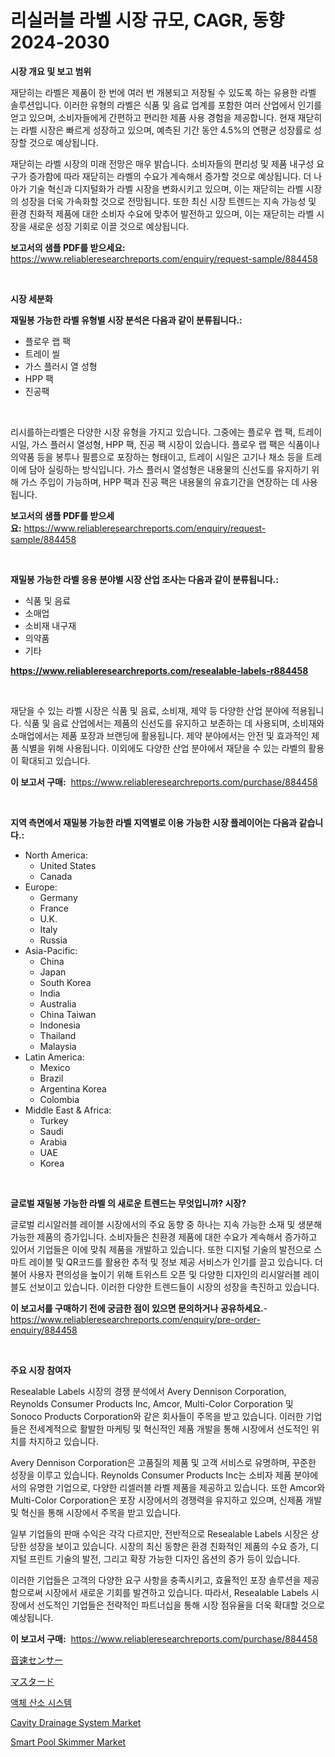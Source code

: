 <p><h1>리실러블 라벨 시장 규모, CAGR, 동향 2024-2030</h1></p><p><strong>시장 개요 및 보고 범위</strong></p>
<p><p>재닫히는 라벨은 제품이 한 번에 여러 번 개봉되고 저장될 수 있도록 하는 유용한 라벨 솔루션입니다. 이러한 유형의 라벨은 식품 및 음료 업계를 포함한 여러 산업에서 인기를 얻고 있으며, 소비자들에게 간편하고 편리한 제품 사용 경험을 제공합니다. 현재 재닫히는 라벨 시장은 빠르게 성장하고 있으며, 예측된 기간 동안 4.5%의 연평균 성장률로 성장할 것으로 예상됩니다. </p><p>재닫히는 라벨 시장의 미래 전망은 매우 밝습니다. 소비자들의 편리성 및 제품 내구성 요구가 증가함에 따라 재닫히는 라벨의 수요가 계속해서 증가할 것으로 예상됩니다. 더 나아가 기술 혁신과 디지털화가 라벨 시장을 변화시키고 있으며, 이는 재닫히는 라벨 시장의 성장을 더욱 가속화할 것으로 전망됩니다. 또한 최신 시장 트렌드는 지속 가능성 및 환경 친화적 제품에 대한 소비자 수요에 맞추어 발전하고 있으며, 이는 재닫히는 라벨 시장을 새로운 성장 기회로 이끌 것으로 예상됩니다.</p></p>
<p><strong>보고서의 샘플 PDF를 받으세요:</strong> <a href="https://www.reliableresearchreports.com/enquiry/request-sample/884458">https://www.reliableresearchreports.com/enquiry/request-sample/884458</a></p>
<p>&nbsp;</p>
<p><strong>시장 세분화</strong></p>
<p><strong>재밀봉 가능한 라벨 유형별 시장 분석은 다음과 같이 분류됩니다.:</strong></p>
<p><ul><li>플로우 랩 팩</li><li>트레이 씰</li><li>가스 플러시 열 성형</li><li>HPP 팩</li><li>진공팩</li></ul></p>
<p>&nbsp;</p>
<p><p>리시를하는라벨은 다양한 시장 유형을 가지고 있습니다. 그중에는 플로우 랩 팩, 트레이 시일, 가스 플러시 열성형, HPP 팩, 진공 팩 시장이 있습니다. 플로우 랩 팩은 식품이나 의약품 등을 봉투나 필름으로 포장하는 형태이고, 트레이 시일은 고기나 채소 등을 트레이에 담아 실링하는 방식입니다. 가스 플러시 열성형은 내용물의 신선도를 유지하기 위해 가스 주입이 가능하며, HPP 팩과 진공 팩은 내용물의 유효기간을 연장하는 데 사용됩니다.</p></p>
<p><strong>보고서의 샘플 PDF를 받으세요:</strong>&nbsp;<a href="https://www.reliableresearchreports.com/enquiry/request-sample/884458">https://www.reliableresearchreports.com/enquiry/request-sample/884458</a></p>
<p>&nbsp;</p>
<p><strong> 재밀봉 가능한 라벨 응용 분야별 시장 산업 조사는 다음과 같이 분류됩니다.:</strong></p>
<p><ul><li>식품 및 음료</li><li>소매업</li><li>소비재 내구재</li><li>의약품</li><li>기타</li></ul></p>
<p><strong><a href="https://www.reliableresearchreports.com/resealable-labels-r884458">https://www.reliableresearchreports.com/resealable-labels-r884458</a></strong></p>
<p>&nbsp;</p>
<p><p>재닫을 수 있는 라벨 시장은 식품 및 음료, 소비재, 제약 등 다양한 산업 분야에 적용됩니다. 식품 및 음료 산업에서는 제품의 신선도를 유지하고 보존하는 데 사용되며, 소비재와 소매업에서는 제품 포장과 브랜딩에 활용됩니다. 제약 분야에서는 안전 및 효과적인 제품 식별을 위해 사용됩니다. 이외에도 다양한 산업 분야에서 재닫을 수 있는 라벨의 활용이 확대되고 있습니다.</p></p>
<p><strong>이 보고서 구매:</strong>&nbsp; <a href="https://www.reliableresearchreports.com/purchase/884458">https://www.reliableresearchreports.com/purchase/884458</a></p>
<p>&nbsp;</p>
<p><strong>지역 측면에서 재밀봉 가능한 라벨 지역별로 이용 가능한 시장 플레이어는 다음과 같습니다.:</strong></p>
<p><ul>
    <li>
        North America:
        <ul>
            <li>United States</li>
            <li>Canada</li>
        </ul>
    </li>
    <li>
        Europe:
        <ul>
            <li>Germany</li>
            <li>France</li>
            <li>U.K.</li>
            <li>Italy</li>
            <li>Russia</li>
        </ul>
    </li>
    <li>
        Asia-Pacific:
        <ul>
            <li>China</li>
            <li>Japan</li>
            <li>South Korea</li>
            <li>India</li>
            <li>Australia</li>
            <li>China Taiwan</li>
            <li>Indonesia</li>
            <li>Thailand</li>
            <li>Malaysia</li>
        </ul>
    </li>
    <li>
        Latin America:
        <ul>
            <li>Mexico</li>
            <li>Brazil</li>
            <li>Argentina Korea</li>
            <li>Colombia</li>
        </ul>
    </li>
    <li>
        Middle East & Africa:
        <ul>
            <li>Turkey</li>
            <li>Saudi</li>
            <li>Arabia</li>
            <li>UAE</li>
            <li>Korea</li>
        </ul>
    </li>
    </ul></p>
<p>&nbsp;</p>
<p><strong>글로벌 재밀봉 가능한 라벨 의 새로운 트렌드는 무엇입니까? 시장?</strong></p>
<p><p>글로벌 리시알러블 레이블 시장에서의 주요 동향 중 하나는 지속 가능한 소재 및 생분해 가능한 제품의 증가입니다. 소비자들은 친환경 제품에 대한 수요가 계속해서 증가하고 있어서 기업들은 이에 맞춰 제품을 개발하고 있습니다. 또한 디지털 기술의 발전으로 스마트 레이블 및 QR코드를 활용한 추적 및 정보 제공 서비스가 인기를 끌고 있습니다. 더불어 사용자 편의성을 높이기 위해 트위스트 오픈 및 다양한 디자인의 리시알러블 레이블도 선보이고 있습니다. 이러한 다양한 트렌드들이 시장의 성장을 촉진하고 있습니다.</p></p>
<p><strong>이 보고서를 구매하기 전에 궁금한 점이 있으면 문의하거나 공유하세요.</strong>- <a href="https://www.reliableresearchreports.com/enquiry/pre-order-enquiry/884458">https://www.reliableresearchreports.com/enquiry/pre-order-enquiry/884458</a></p>
<p>&nbsp;</p>
<p><strong>주요 시장 참여자</strong></p>
<p><p>Resealable Labels 시장의 경쟁 분석에서 Avery Dennison Corporation, Reynolds Consumer Products Inc, Amcor, Multi-Color Corporation 및 Sonoco Products Corporation와 같은 회사들이 주목을 받고 있습니다. 이러한 기업들은 전세계적으로 활발한 마케팅 및 혁신적인 제품 개발을 통해 시장에서 선도적인 위치를 차지하고 있습니다.</p><p>Avery Dennison Corporation은 고품질의 제품 및 고객 서비스로 유명하며, 꾸준한 성장을 이루고 있습니다. Reynolds Consumer Products Inc는 소비자 제품 분야에서의 유명한 기업으로, 다양한 리셀러블 라벨 제품을 제공하고 있습니다. 또한 Amcor와 Multi-Color Corporation은 포장 시장에서의 경쟁력을 유지하고 있으며, 신제품 개발 및 혁신을 통해 시장에서 주목을 받고 있습니다.</p><p>일부 기업들의 판매 수익은 각각 다르지만, 전반적으로 Resealable Labels 시장은 상당한 성장을 보이고 있습니다. 시장의 최신 동향은 환경 친화적인 제품의 수요 증가, 디지털 프린트 기술의 발전, 그리고 확장 가능한 디자인 옵션의 증가 등이 있습니다.</p><p>이러한 기업들은 고객의 다양한 요구 사항을 충족시키고, 효율적인 포장 솔루션을 제공함으로써 시장에서 새로운 기회를 발견하고 있습니다. 따라서, Resealable Labels 시장에서 선도적인 기업들은 전략적인 파트너십을 통해 시장 점유율을 더욱 확대할 것으로 예상됩니다.</p></p>
<p><strong>이 보고서 구매:</strong>&nbsp;&nbsp;<a href="https://www.reliableresearchreports.com/purchase/884458">https://www.reliableresearchreports.com/purchase/884458</a></p>
<p><p><a href="https://medium.com/@jackieshlerin98056/%E3%82%B5%E3%82%A6%E3%83%B3%E3%83%89%E9%80%9F%E5%BA%A6%E3%82%BB%E3%83%B3%E3%82%B5%E3%83%BC%E5%B8%82%E5%A0%B4%E8%A6%8F%E6%A8%A1-%E5%B8%82%E5%A0%B4%E5%B1%95%E6%9C%9B%E3%81%A8%E5%B8%82%E5%A0%B4%E4%BA%88%E6%B8%AC-2024%E5%B9%B4%E3%81%8B%E3%82%892031%E5%B9%B4-4567fda3386b">音速センサー</a></p><p><a href="https://medium.com/@nicholasallan19/%E3%83%9E%E3%82%B9%E3%82%BF%E3%83%BC%E3%83%89%E5%B8%82%E5%A0%B4%E3%81%AE%E5%B1%95%E6%9C%9B-%E7%94%A3%E6%A5%AD%E6%A6%82%E8%A6%81%E3%81%A8%E4%BA%88%E6%B8%AC-2024%E5%B9%B4%E3%81%8B%E3%82%892031%E5%B9%B4-1b7f372297b8">マスタード</a></p><p><a href="https://medium.com/@tarynhermanii/%EC%95%A1%EC%B2%B4-%EC%82%B0%EC%86%8C-%EC%8B%9C%EC%8A%A4%ED%85%9C-%EC%8B%9C%EC%9E%A5%EC%9D%80-%EC%8B%9C%EC%9E%A5-%EC%A0%90%EC%9C%A0%EC%9C%A8-%ED%81%AC%EA%B8%B0-%EB%B0%8F-2031%EB%85%84%EA%B9%8C%EC%A7%80-%EC%98%88%EC%83%81%EB%90%9C-%EC%98%88%EC%B8%A1%EC%97%90-%EC%B4%88%EC%A0%90%EC%9D%84-%EB%A7%9E%EC%B6%94%EA%B3%A0-%EC%9E%88%EC%8A%B5%EB%8B%88%EB%8B%A4-79c94f6cf9e5">액체 산소 시스템</a></p><p><a href="https://github.com/dimitrishawkinswaynenp91rgz/Market-Research-Report-List-2/blob/main/cavity-drainage-system-market.md">Cavity Drainage System Market</a></p><p><a href="https://github.com/changoleonlaverguenzanoexiste/Market-Research-Report-List-2/blob/main/smart-pool-skimmer-market.md">Smart Pool Skimmer Market</a></p></p>